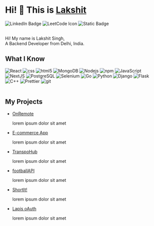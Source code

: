 <h1>Hi! 👋 This is <a href='https://lakshitsingh.vercel.app'>Lakshit</a> </h1>
<div id="badges">
  <a href="https://www.linkedin.com/in/lakshit-singh-41583a287/" style="text-decoration: none">
    <img src="https://img.shields.io/badge/LinkedIn-blue?style=for-the-badge&logo=linkedin&logoColor=white" alt="LinkedIn Badge"/>
  </a>
  <a href='https://leetcode.com/u/NucleoFusion/' style="text-decoration: none"> 
    <img src='https://img.shields.io/badge/LeetCode-000000?style=for-the-badge&logo=LeetCode&logoColor=' alt='LeetCode Icon'/>
  </a>
  <a href='https://github.com/NucleoFusion' style="text-decoration: none"> 
    <img alt="Static Badge" src="https://img.shields.io/badge/GitHub-black?style=for-the-badge&logo=GitHub&logoColor=white">
  </a>
</div>
<br />
<p>
  Hi! My name is Lakshit Singh,<br /> A Backend Developer from Delhi, India.
</p>
<h2>What I Know</h2>
<div>
  <img alt="React" src="https://img.shields.io/badge/-React-45b8d8?style=for-the-badge&logo=react&logoColor=white" />
  <img alt="css" src="https://img.shields.io/badge/CSS-1572B6?style=for-the-badge&logo=CSS3&logoColor=white">
  <img alt="html5" src="https://img.shields.io/badge/-HTML5-E34F26?style=for-the-badge&logo=html5&logoColor=white" />
  <img alt="MongoDB" src="https://img.shields.io/badge/-MongoDB-13aa52?style=for-the-badge&logo=mongodb&logoColor=white" />
  <img alt="Nodejs" src="https://img.shields.io/badge/-Nodejs-43853d?style=for-the-badge&logo=Node.js&logoColor=white" />
  <img alt="npm" src="https://img.shields.io/badge/-NPM-CB3837?style=for-the-badge&logo=npm&logoColor=white" />
  <img alt="JavaScript" src="https://img.shields.io/badge/Javascript-black?style=for-the-badge&logo=JavaScript&logoColor=yellow">
  <img alt="NextJS" src="https://img.shields.io/badge/NextJS-black?style=for-the-badge&logo=Next.js&logoColor=white">
  <img alt="PostgreSQL" src="https://img.shields.io/badge/Postgres-white?style=for-the-badge&logo=PostgreSQL&logoColor=blue">
  <img alt="Selenium" src="https://img.shields.io/badge/Selenium-black?style=for-the-badge&logo=Selenium&logoColor=white">
  <img alt="Go" src="https://img.shields.io/badge/Golang-blue?style=for-the-badge&logo=Go&logoColor=white">
  <img alt="Python" src="https://img.shields.io/badge/Python-blue?style=for-the-badge&logo=Python&logoColor=white">
  <img alt="Django" src="https://img.shields.io/badge/Django-092E20?style=for-the-badge&logo=Django&logoColor=white">
  <img alt="Flask" src="https://img.shields.io/badge/Flask-black?style=for-the-badge&logo=Flask&logoColor=white">
  <img alt="C++" src="https://img.shields.io/badge/C%2B%2B-00599C?style=for-the-badge&logo=C%2B%2B&logoColor=white">
  <img alt="Prettier" src="https://img.shields.io/badge/-Prettier-F7B93E?style=for-the-badge&logo=prettier&logoColor=white" />
  <img alt="git" src="https://img.shields.io/badge/-Git-F05032?style=for-the-badge&logo=git&logoColor=white" />
</div>
<br />
<h2>My Projects</h2>
<ul>
  <li>
    <a href='https://github.com/NucleoFusion/OnRemote'>OnRemote</a>
    <p>
      lorem ipsum dolor sit amet
    </p>
  </li>
  <li>
    <a href='https://github.com/NucleoFusion/E-comm-new'>E-commerce App</a>
    <p>
      lorem ipsum dolor sit amet
    </p>
  </li>
  <li>
    <a href='https://github.com/NucleoFusion/Mobility-Future'>TranspoHub</a>
    <p>
      lorem ipsum dolor sit amet
    </p>
  </li>
  <li>
    <a href='https://github.com/NucleoFusion/footballAPI'>footballAPI</a>
    <p>
      lorem ipsum dolor sit amet
    </p>
  </li>
  <li>
    <a href='https://github.com/NucleoFusion/OnRemote'>ShortIt!</a>
    <p>
      lorem ipsum dolor sit amet
    </p>
  </li>
  <li>
    <a href='https://github.com/NucleoFusion/OnRemote'>Lapis oAuth</a>
    <p>
      lorem ipsum dolor sit amet
    </p>
  </li>
</ul>
<!--
**NucleoFusion/NucleoFusion** is a ✨ _special_ ✨ repository because its `README.md` (this file) appears on your GitHub profile.

Here are some ideas to get you started:

- 🔭 I’m currently working on ...
- 🌱 I’m currently learning ...
- 👯 I’m looking to collaborate on ...
- 🤔 I’m looking for help with ...
- 💬 Ask me about ...
- 📫 How to reach me: ...
- 😄 Pronouns: ...
- ⚡ Fun fact: ...
-->
